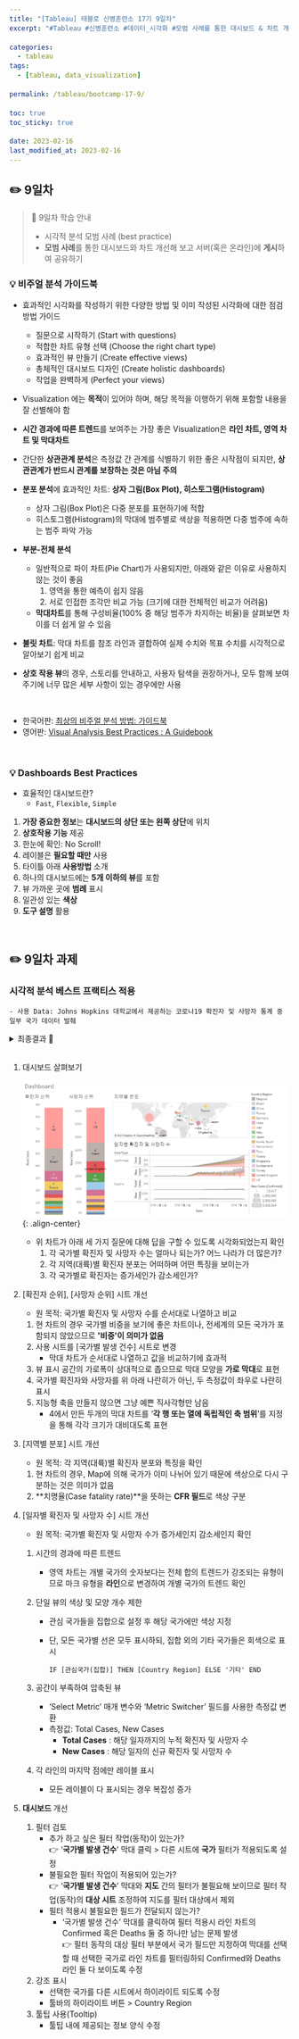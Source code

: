 ```yaml
---
title: "[Tableau] 태블로 신병훈련소 17기 9일차"
excerpt: "#Tableau #신병훈련소 #데이터_시각화 #모범 사례를 통한 대시보드 & 차트 개선"

categories:
  - tableau
tags:
  - [tableau, data_visualization]

permalink: /tableau/bootcamp-17-9/

toc: true
toc_sticky: true

date: 2023-02-16
last_modified_at: 2023-02-16
---
```


##  ✏️ 9일차

> 📖 9일차 학습 안내
> - 시각적 분석 모범 사례 (best practice)
> - **모범 사례**를 통한 대시보드와 차트 개선해 보고 서버(혹은 온라인)에 **게시**하여 공유하기

### 💡 비주얼 분석 가이드북

- 효과적인 시각화를 작성하기 위한 다양한 방법 및 이미 작성된 시각화에 대한 점검 방법 가이드
  * 질문으로 시작하기 (Start with questions)
  * 적합한 차트 유형 선택 (Choose the right chart type)
  * 효과적인 뷰 만들기 (Create effective views)
  * 총체적인 대시보드 디자인 (Create holistic dashboards)
  * 작업을 완벽하게 (Perfect your views)

- Visualization 에는 **목적**이 있어야 하며, 해당 목적을 이행하기 위해 포함할 내용을 잘 선별해야 함
- **시간 경과에 따른 트렌드**를 보여주는 가장 좋은 Visualization은 **라인 차트, 영역 차트 및 막대차트**
- 간단한 **상관관계 분석**은 측정값 간 관계를 식별하기 위한 좋은 시작점이 되지만, **상관관계가 반드시 관계를 보장하는 것은 아님 주의**
- **분포 분석**에 효과적인 차트: **상자 그림(Box Plot), 히스토그램(Histogram)**
  - 상자 그림(Box Plot)은 다중 분포를 표현하기에 적합
  - 히스토그램(Histogram)의 막대에 범주별로 색상을 적용하면 다중 범주에 속하는 범주 파악 가능
- **부분-전체 분석**
    - 일반적으로 파이 차트(Pie Chart)가 사용되지만, 아래와 같은 이유로 사용하지 않는 것이 좋음
        1. 영역을 통한 예측이 쉽지 않음
        2. 서로 인접한 조각만 비교 가능 (크기에 대한 전체적인 비교가 어려움)
    - **막대차트**를 통해 구성비율(100% 중 해당 범주가 차지하는 비율)을 살펴보면 차이를 더 쉽게 알 수 있음
- **불릿 차트**: 막대 차트를 참조 라인과 결합하여 실제 수치와 목표 수치를 시각적으로 알아보기 쉽게 비교
- **상호 작용 뷰**의 경우, 스토리를 안내하고, 사용자 탐색을 권장하거나, 모두 함께 보여주기에 너무 많은 세부 사항이 있는 경우에만 사용

<br>

- 한국어판: [최상의 비주얼 분석 방법: 가이드북](https://www.tableau.com/sites/default/files/media/Whitepapers/visualanalysisbestpractices_ko-kr.pdf)
- 영어판: [Visual Analysis Best Practices : A Guidebook](https://www.tableau.com/sites/default/files/media/whitepaper_visual-analysis-guidebook_0.pdf)

<br>

### 💡 Dashboards Best Practices

- 효율적인 대시보드란?
  - `Fast`, `Flexible`, `Simple`
  
1. **가장 중요한 정보**는 **대시보드의 상단 또는 왼쪽 상단**에 위치
2. **상호작용 기능** 제공
3. 한눈에 확인: No Scroll!
4. 레이블은 **필요할 때만** 사용
5. 타이틀 아래 **사용방법** 소개
6. 하나의 대시보드에는 **5개 이하의 뷰**를 포함
7. 뷰 가까운 곳에 **범례** 표시
8. 일관성 있는 **색상**
9. **도구 설명** 활용


<br>

##  ✏️ 9일차 과제

### 시각적 분석 베스트 프랙티스 적용

```
- 사용 Data: Johns Hopkins 대학교에서 제공하는 코로나19 확진자 및 사망자 통계 중 일부 국가 데이터 발췌
```


<details>
<summary>최종결과 🌈</summary>
<div markdown="1">       

![image](/assets/images/posts_img/tableau_bootcamp/day9/20230216_tableau_bootcamp_17_9_과제_1.gif){: .align-center}  


</div>
</details>

<br>

1. 대시보드 살펴보기

    ![image](/assets/images/posts_img/tableau_bootcamp/day9/20230216_tableau_bootcamp_17_9_1.png){: .align-center}

    - 위 차트가 아래 세 가지 질문에 대해 답을 구할 수 있도록 시각화되었는지 확인
       1. 각 국가별 확진자 및 사망자 수는 얼마나 되는가? 어느 나라가 더 많은가?
       2. 각 지역(대륙)별 확진자 분포는 어떠하며 어떤 특징을 보이는가
       3. 각 국가별로 확진자는 증가세인가 감소세인가?

2. [확진자 순위], [사망자 순위] 시트 개선
    - 원 목적: 국가별 확진자 및 사망자 수를 순서대로 나열하고 비교
    1. 현 차트의 경우 국가별 비중을 보기에 좋은 차트이나, 전세계의 모든 국가가 포함되지 않았으므로 **'비중'이 의미가 없음**
    2. 사용 시트를 [국가별 발생 건수] 시트로 변경
       - 막대 차트가 순서대로 나열하고 값을 비교하기에 효과적
    3. 뷰 표시 공간의 가로폭이 상대적으로 좁으므로 막대 모양을 **가로 막대**로 표현
    4. 국가별 확진자와 사망자를 위 아래 나란히가 아닌, 두 측정값이 좌우로 나란히 표시 
    5. 지능형 축을 만들지 않으면 그냥 예쁜 직사각형만 남음
       - 4에서 만든 두개의 막대 차트를 ‘**각 행 또는 열에 독립적인 축 범위**’를 지정을 통해 각각 크기가 대비대도록 표현
3. [지역별 분포] 시트 개선
   - 원 목적: 각 지역(대륙)별 확진자 분포와 특징을 확인
   1. 현 차트의 경우, Map에 의해 국가가 이미 나뉘어 있기 때문에 색상으로 다시 구분하는 것은 의미가 없음
   2. **치명율(Case fatality rate)**을 뜻하는 **CFR 필드**로 색상 구분  
4. [일자별 확진자 및 사망자 수] 시트 개선
   - 원 목적: 국가별 확진자 및 사망자 수가 증가세인지 감소세인지 확인
   1. 시간의 경과에 따른 트렌드
      - 영역 차트는 개별 국가의 숫자보다는 전체 합의 트렌드가 강조되는 유형이므로 마크 유형을 **라인**으로 변경하여 개별 국가의 트렌드 확인
   2. 단일 뷰의 색상 및 모양 개수 제한
      - 관심 국가들을 집합으로 설정 후 해당 국가에만 색상 지정
      - 단, 모든 국가별 선은 모두 표시하되, 집합 외의 기타 국가들은 회색으로 표시
      
        ```
        IF [관심국가(집합)] THEN [Country Region] ELSE '기타' END
        ```
        
   3. 공간이 부족하여 압축된 뷰
      - ‘Select Metric’ 매개 변수와 ‘Metric Switcher’ 필드를 사용한 측정값 변환
      - 측정값: Total Cases, New Cases
         - **Total Cases** : 해당 일자까지의 누적 확진자 및 사망자 수
         - **New Cases** : 해당 일자의 신규 확진자 및 사망자 수
   4. 각 라인의 마지막 점에만 레이블 표시
      - 모든 레이블이 다 표시되는 경우 복잡성 증가
5. **대시보드** 개선
    1. 필터 검토
       - 추가 하고 싶은 필터 작업(동작)이 있는가?   
           👉 ‘**국가별 발생 건수**’ 막대 클릭 > 다른 시트에 **국가** 필터가 적용되도록 설정
       - 불필요한 필터 작업이 적용되어 있는가?  
           👉 ‘**국가별 발생 건수**’ 막대와 **지도** 간의 필터가 불필요해 보이므로 필터 작업(동작)의 **대상 시트** 조정하여 지도를 필터 대상에서 제외
       - 필터 적용시 불필요한 필드가 전달되지 않는가?    
           - ‘국가별 발생 건수’ 막대를 클릭하여 필터 적용시 라인 차트의 Confirmed 혹은 Deaths 둘 중 하나만 남는 문제 발생  
           👉 필터 동작의 대상 필터 부분에서 국가 필드만 지정하여 막대를 선택할 때 선택한 국가로 라인 차트를 필터링하되 Confirmed와 Deaths 라인 둘 다 보이도록 수정
    2. 강조 표시
       - 선택한 국가를 다른 시트에서 하이라이트 되도록 수정
       - 툴바의 하이라이트 버튼 > Country Region
    3. 툴팁 사용(Tooltip)
       - 툴팁 내에 제공되는 정보 양식 수정


<br><br>